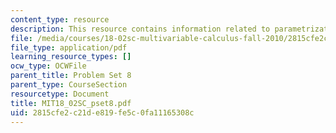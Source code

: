 ```yaml
---
content_type: resource
description: This resource contains information related to parametrization.
file: /media/courses/18-02sc-multivariable-calculus-fall-2010/2815cfe2c21de819fe5c0fa11165308c_MIT18_02SC_pset8.pdf
file_type: application/pdf
learning_resource_types: []
ocw_type: OCWFile
parent_title: Problem Set 8
parent_type: CourseSection
resourcetype: Document
title: MIT18_02SC_pset8.pdf
uid: 2815cfe2-c21d-e819-fe5c-0fa11165308c
---
```

